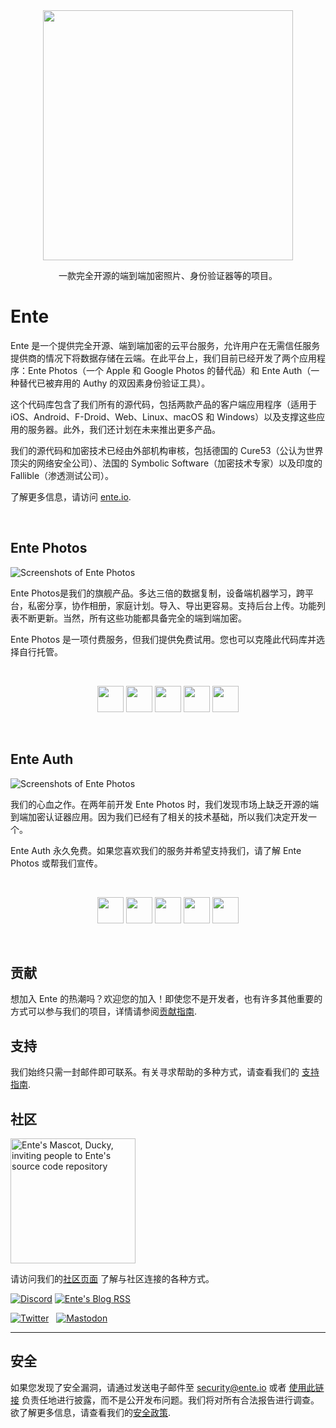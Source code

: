 <div align="center">

<img src=".github/assets/ente-rocketship.png" width="400"/>

一款完全开源的端到端加密照片、身份验证器等的项目。

</div>

# Ente

Ente 是一个提供完全开源、端到端加密的云平台服务，允许用户在无需信任服务提供商的情况下将数据存储在云端。在此平台上，我们目前已经开发了两个应用程序：Ente Photos（一个 Apple 和 Google Photos 的替代品）和 Ente Auth（一种替代已被弃用的 Authy 的双因素身份验证工具）。

这个代码库包含了我们所有的源代码，包括两款产品的客户端应用程序（适用于 iOS、Android、F-Droid、Web、Linux、macOS 和 Windows）以及支撑这些应用的服务器。此外，我们还计划在未来推出更多产品。

我们的源代码和加密技术已经由外部机构审核，包括德国的 Cure53（公认为世界顶尖的网络安全公司）、法国的 Symbolic Software（加密技术专家）以及印度的 Fallible（渗透测试公司）。

了解更多信息，请访问 [ente.io](https://ente.io).

<br />

## Ente Photos

![Screenshots of Ente Photos](.github/assets/photos.png)

Ente Photos是我们的旗舰产品。多达三倍的数据复制，设备端机器学习，跨平台，私密分享，协作相册，家庭计划。导入、导出更容易。支持后台上传。功能列表不断更新。当然，所有这些功能都具备完全的端到端加密。

Ente Photos 是一项付费服务，但我们提供免费试用。您也可以克隆此代码库并选择自行托管。

<br />

<div align="center">

[<img height="42" src=".github/assets/app-store-badge.svg">](https://apps.apple.com/app/id1542026904)
[<img height="42" src=".github/assets/play-store-badge.png">](https://play.google.com/store/apps/details?id=io.ente.photos)
[<img height="42" src=".github/assets/f-droid-badge.png">](https://f-droid.org/packages/io.ente.photos.fdroid/)
[<img height="42" src=".github/assets/desktop-badge.png">](https://ente.io/download/desktop)
[<img height="42" src=".github/assets/web-badge.svg">](https://web.ente.io)

</div>

<br />

## Ente Auth

![Screenshots of Ente Photos](.github/assets/auth.png)

我们的心血之作。在两年前开发 Ente Photos 时，我们发现市场上缺乏开源的端到端加密认证器应用。因为我们已经有了相关的技术基础，所以我们决定开发一个。

Ente Auth 永久免费。如果您喜欢我们的服务并希望支持我们，请了解 Ente Photos 或帮我们宣传。

<br />

<div align="center">

[<img height="42" src=".github/assets/app-store-badge.svg">](https://apps.apple.com/app/id6444121398)
[<img height="42" src=".github/assets/play-store-badge.png">](https://play.google.com/store/apps/details?id=io.ente.auth)
[<img height="42" src=".github/assets/f-droid-badge.png">](https://f-droid.org/packages/io.ente.auth/)
[<img height="42" src=".github/assets/desktop-badge.png">](https://github.com/ente-io/ente/releases?q=tag%3Aauth-v3)
[<img height="42" src=".github/assets/web-badge.svg">](https://auth.ente.io)

</div>

<br />

## 贡献

想加入 Ente 的热潮吗？欢迎您的加入！即使您不是开发者，也有许多其他重要的方式可以参与我们的项目，详情请参阅[贡献指南](CONTRIBUTING.md).

## 支持

我们始终只需一封邮件即可联系。有关寻求帮助的多种方式，请查看我们的 [支持指南](SUPPORT.md).

## 社区

<img src=".github/assets/ente-ducky.png" width=200 alt="Ente's Mascot, Ducky,
    inviting people to Ente's source code repository" />

请访问我们的[社区页面](https://ente.io/community) 了解与社区连接的各种方式。

[![Discord](https://img.shields.io/discord/948937918347608085?style=for-the-badge&logo=Discord&logoColor=white&label=Discord)](https://discord.gg/z2YVKkycX3)
[![Ente's Blog RSS](https://img.shields.io/badge/blog-rss-F88900?style=for-the-badge&logo=rss&logoColor=white)](https://ente.io/blog/rss.xml)

[![Twitter](.github/assets/twitter.svg)](https://twitter.com/enteio) &nbsp; [![Mastodon](.github/assets/mastodon.svg)](https://mstdn.social/@ente)

---

## 安全

如果您发现了安全漏洞，请通过发送电子邮件至 security@ente.io 或者 [使用此链接](https://github.com/ente-io/ente/security/advisories/new) 负责任地进行披露，而不是公开发布问题。我们将对所有合法报告进行调查。欲了解更多信息，请查看我们的[安全政策](SECURITY.md).
